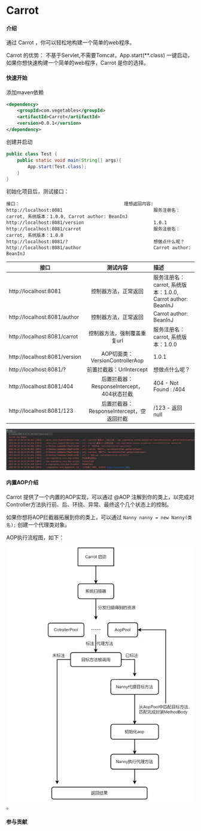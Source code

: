 # Carrot

#### 介绍
通过 Carrot ，你可以轻松地构建一个简单的web程序。

Carrot 的优势： 不基于Servlet,不需要Tomcat，App.start(**.class) 一键启动，如果你想快速构建一个简单的web程序，Carrot 是你的选择。
#### 快速开始

添加maven依赖
```xml
<dependency>
    <groupId>com.vegetables</groupId>
    <artifactId>Carrot</artifactId>
    <version>0.0.1</version>
</dependency>
```

创建并启动
```java
public class Test {
    public static void main(String[] args){
        App.start(Test.class);
    }
}
```

初始化项目后，测试接口：
```
接口：                                       理想返回内容:
http://localhost:8081                                  服务注册名：carrot, 系统版本：1.0.0, Carrot author: BeanInJ
http://localhost:8081/version                          1.0.1
http://localhost:8081/carrot                           服务注册名：carrot, 系统版本：1.0.0   
http://localhost:8081/?                                想做点什么呢？
http://localhost:8081/author                           Carrot author: BeanInJ
```


| 接口                            |              测试内容               | 描述 |
|-------------------------------|:-------------------------------:|:-----|
| http://localhost:8081         |           控制器方法，正常返回            | 服务注册名：carrot, 系统版本：1.0.0, Carrot author: BeanInJ |
| http://localhost:8081/author  |           控制器方法，正常返回            |Carrot author: BeanInJ|
| http://localhost:8081/carrot  |         控制器方法，强制覆盖重复url         | 服务注册名：carrot, 系统版本：1.0.0 |
| http://localhost:8081/version |   AOP切面类：VersionControllerAop   | 1.0.1 |
| http://localhost:8081/?       |       前置拦截器：UrlIntercept        |想做点什么呢？ |
| http://localhost:8081/404     | 后置拦截器：ResponseIntercept，404状态拦截 |404 - Not Found : /404|
| http://localhost:8081/123     |  后置拦截器：ResponseIntercept，空返回拦截  |/123 - 返回 null|


![启动时日志截图](img/start.png)

#### 内置AOP介绍

Carrot 提供了一个内置的AOP实现，可以通过 @AOP 注解到你的类上，以完成对Controller方法执行前、后、环绕、异常、最终这个几个状态上的控制。

如果你想将AOP拦截器拓展到你的类上，可以通过 ```Nanny nanny = new Nanny(类名);``` 创建一个代理类对象。

AOP执行流程图，如下：

![AOP流程图](img/aop.png)。

#### 参与贡献




